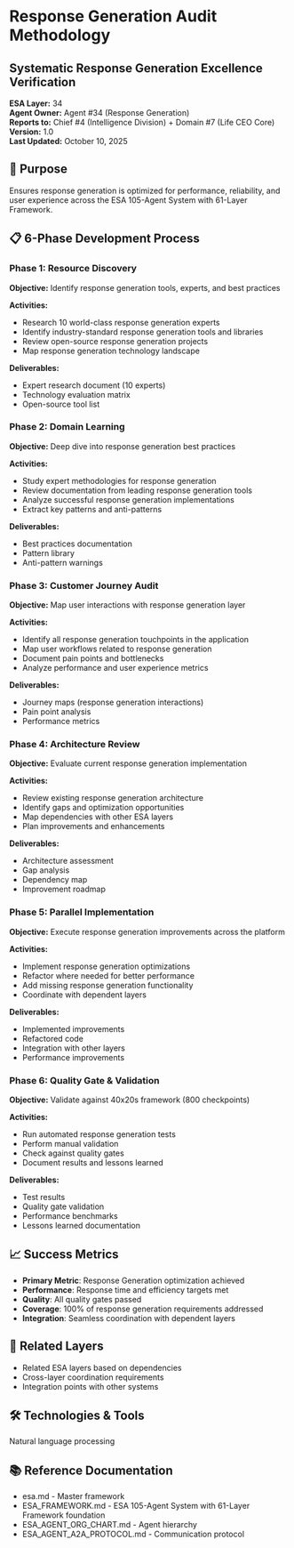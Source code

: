 # Response Generation Audit Methodology
## Systematic Response Generation Excellence Verification

**ESA Layer:** 34  
**Agent Owner:** Agent #34 (Response Generation)  
**Reports to:** Chief #4 (Intelligence Division) + Domain #7 (Life CEO Core)  
**Version:** 1.0  
**Last Updated:** October 10, 2025

## 🎯 Purpose
Ensures response generation is optimized for performance, reliability, and user experience across the ESA 105-Agent System with 61-Layer Framework.

## 📋 6-Phase Development Process

### Phase 1: Resource Discovery
**Objective:** Identify response generation tools, experts, and best practices

**Activities:**
- Research 10 world-class response generation experts
- Identify industry-standard response generation tools and libraries
- Review open-source response generation projects
- Map response generation technology landscape

**Deliverables:**
- Expert research document (10 experts)
- Technology evaluation matrix
- Open-source tool list

### Phase 2: Domain Learning
**Objective:** Deep dive into response generation best practices

**Activities:**
- Study expert methodologies for response generation
- Review documentation from leading response generation tools
- Analyze successful response generation implementations
- Extract key patterns and anti-patterns

**Deliverables:**
- Best practices documentation
- Pattern library
- Anti-pattern warnings

### Phase 3: Customer Journey Audit
**Objective:** Map user interactions with response generation layer

**Activities:**
- Identify all response generation touchpoints in the application
- Map user workflows related to response generation
- Document pain points and bottlenecks
- Analyze performance and user experience metrics

**Deliverables:**
- Journey maps (response generation interactions)
- Pain point analysis
- Performance metrics

### Phase 4: Architecture Review
**Objective:** Evaluate current response generation implementation

**Activities:**
- Review existing response generation architecture
- Identify gaps and optimization opportunities
- Map dependencies with other ESA layers
- Plan improvements and enhancements

**Deliverables:**
- Architecture assessment
- Gap analysis
- Dependency map
- Improvement roadmap

### Phase 5: Parallel Implementation
**Objective:** Execute response generation improvements across the platform

**Activities:**
- Implement response generation optimizations
- Refactor where needed for better performance
- Add missing response generation functionality
- Coordinate with dependent layers

**Deliverables:**
- Implemented improvements
- Refactored code
- Integration with other layers
- Performance improvements

### Phase 6: Quality Gate & Validation
**Objective:** Validate against 40x20s framework (800 checkpoints)

**Activities:**
- Run automated response generation tests
- Perform manual validation
- Check against quality gates
- Document results and lessons learned

**Deliverables:**
- Test results
- Quality gate validation
- Performance benchmarks
- Lessons learned documentation

## 📈 Success Metrics
- **Primary Metric**: Response Generation optimization achieved
- **Performance**: Response time and efficiency targets met
- **Quality**: All quality gates passed
- **Coverage**: 100% of response generation requirements addressed
- **Integration**: Seamless coordination with dependent layers

## 🔗 Related Layers
- Related ESA layers based on dependencies
- Cross-layer coordination requirements
- Integration points with other systems

## 🛠️ Technologies & Tools
Natural language processing

## 📚 Reference Documentation
- esa.md - Master framework
- ESA_FRAMEWORK.md - ESA 105-Agent System with 61-Layer Framework foundation
- ESA_AGENT_ORG_CHART.md - Agent hierarchy
- ESA_AGENT_A2A_PROTOCOL.md - Communication protocol
